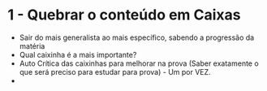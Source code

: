
# 1 - Quebrar o conteúdo em Caixas

 -  Sair do mais generalista ao mais específico, sabendo a progressão da matéria
 - Qual caixinha é a mais importante?
 - Auto Crítica das caixinhas para melhorar na prova (Saber exatamente o que será preciso para estudar para prova) - Um por VEZ. 
 - 